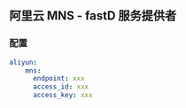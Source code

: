 ## 阿里云 MNS  - fastD 服务提供者

### 配置
```yaml
aliyun:
    mns:
      endpoint: xxx
      access_id: xxx
      access_key: xxx
```
